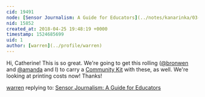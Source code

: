 ```yaml
---
cid: 19491
node: [Sensor Journalism: A Guide for Educators](../notes/kanarinka/03-01-2018/sensor-journalism-a-guide-for-educators)
nid: 15852
created_at: 2018-04-25 19:48:19 +0000
timestamp: 1524685699
uid: 1
author: [warren](../profile/warren)
---
```


Hi, Catherine! This is so great. We're going to get this rolling ([@bronwen](/profile/bronwen) and [@amanda](/profile/amanda) and I) to carry a [Community Kit](/kits) with these, as well. We're looking at printing costs now! Thanks!

[warren](../profile/warren) replying to: [Sensor Journalism: A Guide for Educators](../notes/kanarinka/03-01-2018/sensor-journalism-a-guide-for-educators)

